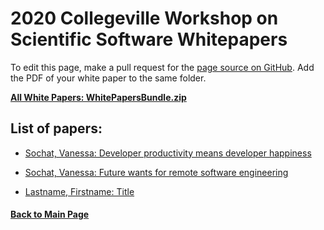 # 2020 Collegeville Workshop on Scientific Software Whitepapers

To edit this page, make a pull request for the [page source on GitHub](https://github.com/Collegeville/CW20/blob/master/WorkshopResources/WhitePapers/WhitePaperList.md).  Add the PDF of your white paper to the same folder.

[**All White Papers: WhitePapersBundle.zip**](../WhitePapersBundle.zip)

## List of papers:

- [Sochat, Vanessa: Developer productivity means developer happiness](developer-happiness-whitepaper-vsochat.pdf)
- [Sochat, Vanessa: Future wants for remote software engineering](future-remote-rseng-whitepaper-vsochat.pdf)

- [Lastname, Firstname: Title](file.pdf)

#### [Back to Main Page](../../index.md)
